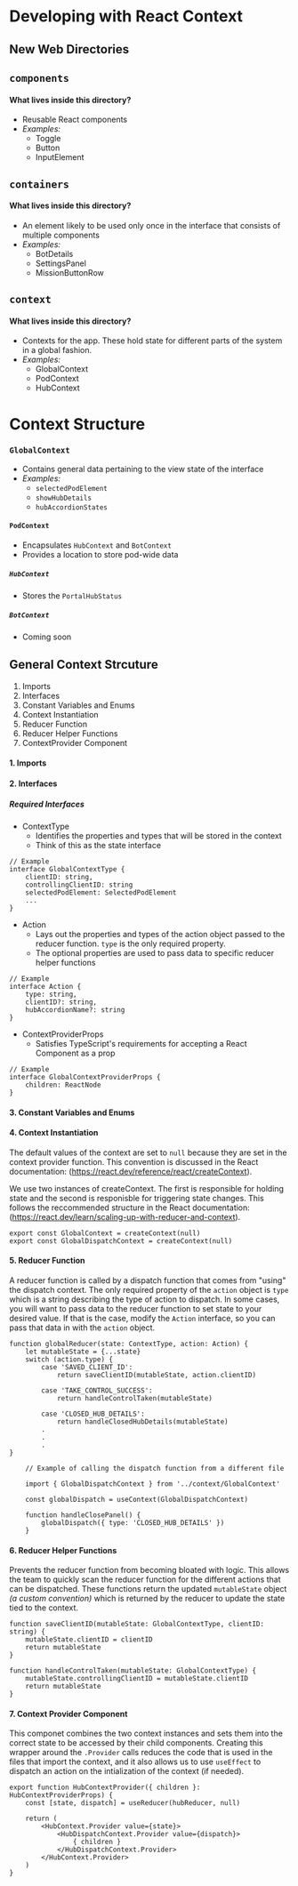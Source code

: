 # Developing with React Context
## New Web Directories
## `components`
#### What lives inside this directory?
* Reusable React components
* *Examples:*
    * Toggle
    * Button
    * InputElement

## `containers`
#### What lives inside this directory?
* An element likely to be used only once in the interface that consists of multiple components
* *Examples:*
    * BotDetails
    * SettingsPanel
    * MissionButtonRow

## `context`
#### What lives inside this directory?
* Contexts for the app. These hold state for different parts of the system in a global fashion.
* *Examples:*
    * GlobalContext
    * PodContext
    * HubContext
# Context Structure
### `GlobalContext`
* Contains general data pertaining to the view state of the interface
* *Examples:*
    * `selectedPodElement`
    * `showHubDetails`
    * `hubAccordionStates`
#### `PodContext`
* Encapsulates `HubContext` and `BotContext`
* Provides a location to store pod-wide data
##### `HubContext`
* Stores the `PortalHubStatus`
##### `BotContext`
* Coming soon

## General Context Strcuture
1. Imports
2. Interfaces
3. Constant Variables and Enums
4. Context Instantiation
5. Reducer Function
6. Reducer Helper Functions
7. ContextProvider Component


#### 1. Imports
#### 2. Interfaces
##### Required Interfaces
* ContextType
    * Identifies the properties and types that will be stored in the context
    * Think of this as the state interface
```
// Example
interface GlobalContextType {
    clientID: string,
    controllingClientID: string
    selectedPodElement: SelectedPodElement
    ...
}
```
* Action
    * Lays out the properties and types of the action object passed to the reducer function. `type` is the only required property.
    * The optional properties are used to pass data to specific reducer helper functions
```
// Example
interface Action {
    type: string,
    clientID?: string,
    hubAccordionName?: string
}
```
* ContextProviderProps
    * Satisfies TypeScript's requirements for accepting a React Component as a prop
```
// Example
interface GlobalContextProviderProps {
    children: ReactNode
}
```

#### 3. Constant Variables and Enums
#### 4. Context Instantiation
The default values of the context are set to `null` because they are set in the context provider function. This convention is discussed in the React documentation: (https://react.dev/reference/react/createContext).

We use two instances of createContext. The first is responsible for holding state and the second is responisble for triggering state changes. This follows the reccommended structure in the React documentation: (https://react.dev/learn/scaling-up-with-reducer-and-context).
```
export const GlobalContext = createContext(null)
export const GlobalDispatchContext = createContext(null)
```

#### 5. Reducer Function
A reducer function is called by a dispatch function that comes from "using" the dispatch context. The only required property of the `action` object is `type` which is a string describing the type of action to dispatch. In some cases, you will want to pass data to the reducer function to set state to your desired value. If that is the case, modify the `Action` interface, so you can pass that data in with the `action` object.   
```
function globalReducer(state: ContextType, action: Action) {
    let mutableState = {...state}
    switch (action.type) {
        case 'SAVED_CLIENT_ID':
            return saveClientID(mutableState, action.clientID)

        case 'TAKE_CONTROL_SUCCESS':
            return handleControlTaken(mutableState)
            
        case 'CLOSED_HUB_DETAILS':
            return handleClosedHubDetails(mutableState)
        .
        .
        .
}
```
```
    // Example of calling the dispatch function from a different file

    import { GlobalDispatchContext } from '../context/GlobalContext'

    const globalDispatch = useContext(GlobalDispatchContext)

    function handleClosePanel() {
        globalDispatch({ type: 'CLOSED_HUB_DETAILS' })
    }
```

#### 6. Reducer Helper Functions
Prevents the reducer function from becoming bloated with logic. This allows the team to quickly scan the reducer function for the different actions that can be dispatched. These functions return the updated `mutableState` object *(a custom convention)* which is returned by the reducer to update the state tied to the context.
```
function saveClientID(mutableState: GlobalContextType, clientID: string) {
    mutableState.clientID = clientID
    return mutableState
}

function handleControlTaken(mutableState: GlobalContextType) {
    mutableState.controllingClientID = mutableState.clientID
    return mutableState
}
```

#### 7. Context Provider Component
This componet combines the two context instances and sets them into the correct state to be accessed by their child components. Creating this wrapper around the `.Provider` calls reduces the code that is used in the files that import the context, and it also allows us to use `useEffect` to dispatch an action on the intialization of the context (if needed).
```
export function HubContextProvider({ children }: HubContextProviderProps) {
    const [state, dispatch] = useReducer(hubReducer, null)

    return (
        <HubContext.Provider value={state}>
            <HubDispatchContext.Provider value={dispatch}>
                { children }
            </HubDispatchContext.Provider>
        </HubContext.Provider>
    )
}
```

